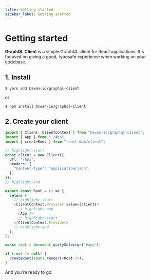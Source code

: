 ```yaml
---
title: Getting started
sidebar_label: Getting started
---
```


# Getting started

**GraphQL Client** is a simple GraphQL client for React applications. It's focused on giving a good, typesafe experience when working on your codebase.

## 1. Install

```console
$ yarn add @swan-io/graphql-client
```

or

```console
$ npm install @swan-io/graphql-client
```

## 2. Create your client

```ts title="src/index.tsx"
import { Client, ClientContext } from "@swan-io/graphql-client";
import { App } from "./App";
import { createRoot } from "react-dom/client";

// highlight-start
const client = new Client({
  url: "/api",
  headers: {
    "Content-Type": "application/json",
  },
});
// highlight-end

export const Root = () => {
  return (
    // highlight-start
    <ClientContext.Provider value={client}>
      // highlight-end
      <App />
      // highlight-start
    </ClientContext.Provider>
    // highlight-end
  );
};

const root = document.querySelector("#app");

if (root != null) {
  createRoot(root).render(<Root />);
}
```

And you're ready to go!
